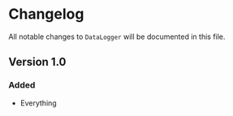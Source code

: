 # Changelog

All notable changes to `DataLogger` will be documented in this file.

## Version 1.0

### Added
- Everything
